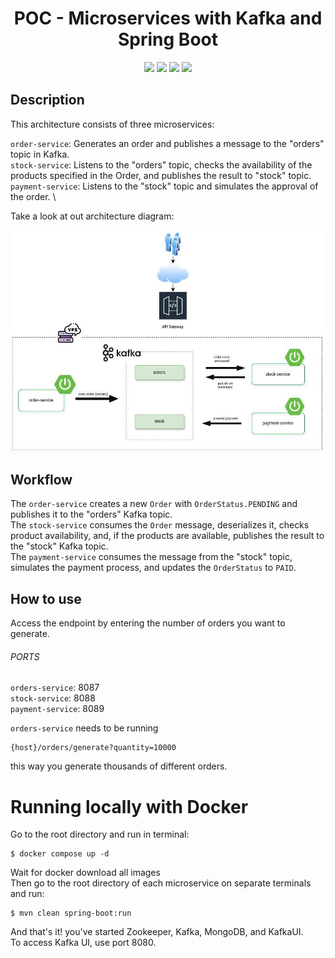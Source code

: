 <div align="center">

# POC - Microservices with Kafka and Spring Boot
![](https://img.shields.io/badge/Author-Leonardo%20Gomes-g)
![](https://img.shields.io/badge/Language-JAVA-g)
![](https://img.shields.io/badge/Framework-Springboot-g)
![](https://img.shields.io/badge/Microservice%20Architecture-g)

</div> 

## Description

This architecture consists of three microservices:

`order-service`: Generates an order and publishes a message to the "orders" topic in Kafka. \
`stock-service`: Listens to the "orders" topic, checks the availability of the products specified in the Order, and publishes the result to "stock" topic. \
`payment-service`: Listens to the "stock" topic and simulates the approval of the order. \

Take a look at out architecture diagram:

![Arquitetura](arch.jpg "Architecture")

## Workflow
The `order-service` creates a new `Order` with `OrderStatus.PENDING` and publishes it to the "orders" Kafka topic. \
The `stock-service` consumes the `Order` message, deserializes it, checks product availability, and, if the products are available, publishes the result to the "stock" Kafka topic. \
The `payment-service` consumes the message from the "stock" topic, simulates the payment process, and updates the `OrderStatus` to `PAID`.
## How to use
Access the endpoint by entering the number of orders you want to generate.

###### PORTS
`orders-service`: 8087 \
`stock-service`: 8088 \
`payment-service`: 8089

`orders-service` needs to be running
```
{host}/orders/generate?quantity=10000
```
this way you generate thousands of different orders.

# Running locally with Docker

Go to the root directory and run in terminal:
```
$ docker compose up -d
```
Wait for docker download all images \
Then go to the root directory of each microservice on separate terminals and run: 
```
$ mvn clean spring-boot:run
```

And that's it! you've started Zookeeper, Kafka, MongoDB, and KafkaUI. \
To access Kafka UI, use port 8080.

